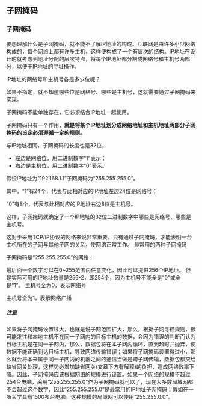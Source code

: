 ## 子网掩码
### 子网掩码
要想理解什么是子网掩码，就不能不了解IP地址的构成。互联网是由许多小型网络构成的，每个网络上都有许多主机，这样便构成了一个有层次的结构。IP地址在设计时就考虑到地址分配的层次特点，将每个IP地址都分割成网络号和主机号两部分，以便于IP地址的寻址操作。

IP地址的网络号和主机号各是多少位呢？

如果不指定，就不知道哪些位是网络号、哪些是主机号，这就需要通过子网掩码来实现。

子网掩码不能单独存在，它必须结合IP地址一起使用。

子网掩码只有一个作用，**就是将某个IP地址划分成网络地址和主机地址两部分子网掩码的设定必须遵循一定的规则。**

与IP地址相同，子网掩码的长度也是32位，

+ 左边是网络位，用二进制数字“1”表示；
+ 右边是主机位，用二进制数字“0”表示。

假设IP地址为“192.168.1.1”子网掩码为“255.255.255.0”。

其中，“1”有24个，代表与此相对应的IP地址左边24位是网络号；

“0”有8个，代表与此相对应的IP地址右边8位是主机号。

这样，子网掩码就确定了一个IP地址的32位二进制数字中哪些是网络号、哪些是主机号。

这对于采用TCP/IP协议的网络来说非常重要，只有通过子网掩码，才能表明一台主机所在的子网与其他子网的关系，使网络正常工作。
最常用的两种子网掩码

子网掩码是“255.255.255.0”的网络：

最后面一个数字可以在0~255范围内任意变化，因此可以提供256个IP地址。
但是实际可用的IP地址数量是256-2，即254个，因为主机号不能全是“0”或全是“1”。
主机号全为0，表示网络号

主机号全为1，表示网络广播

##### 注意

如果将子网掩码设置过大，也就是说子网范围扩大，那么，根据子网寻径规则，很可能发往和本地主机不在同一子网内的目标主机的数据，会因为错误的判断而认为目标主机是在同一子网内，那么，数据包将在本子网内循环，直到超时并抛弃，使数据不能正确到达目标主机，导致网络传输错误；如果将子网掩码设置得过小，那么就会将本来属于同一子网内的机器之间的通信当做是跨子网传输，数据包都交给缺省网关处理，这样势必增加缺省网关(文章下方有解释)的负担，造成网络效率下降。因此，子网掩码应该根据网络的规模进行设置。如果一个网络的规模不超过254台电脑，采用“255.255.255.0”作为子网掩码就可以了，现在大多数局域网都不会超过这个数字，因此“255.255.255.0”是最常用的IP地址子网掩码；假如在一所大学具有1500多台电脑，这种规模的局域网可以使用“255.255.0.0”。
